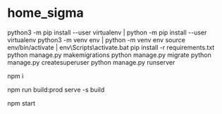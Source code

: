 # home_sigma
python3 -m pip install --user virtualenv | python -m pip install --user virtualenv
python3 -m venv env | python -m venv env
source env/bin/activate | env\Scripts\activate.bat
pip install -r requirements.txt
python manage.py makemigrations
python manage.py migrate
python manage.py createsuperuser
python manage.py runserver

npm i
<!-- for prod env -->
npm run build:prod 
serve -s build
 <!-- for dev env -->
npm start
